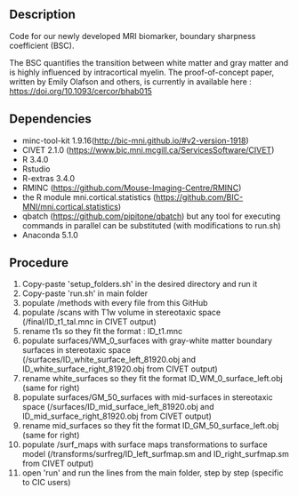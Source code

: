## Description
Code for our newly developed MRI biomarker, boundary sharpness coefficient (BSC).

The BSC quantifies the transition between white matter and gray matter and is highly influenced by intracortical myelin.
The proof-of-concept paper, written by Emily Olafson and others, is currently in available here : https://doi.org/10.1093/cercor/bhab015

## Dependencies
- minc-tool-kit 1.9.16(http://bic-mni.github.io/#v2-version-1918)
- CIVET 2.1.0 (https://www.bic.mni.mcgill.ca/ServicesSoftware/CIVET)
- R 3.4.0
- Rstudio
- R-extras 3.4.0
- RMINC (https://github.com/Mouse-Imaging-Centre/RMINC)
- the R module mni.cortical.statistics (https://github.com/BIC-MNI/mni.cortical.statistics)
- qbatch (https://github.com/pipitone/qbatch) but any tool for executing commands in parallel can be substituted (with modifications to run.sh)
- Anaconda 5.1.0

## Procedure
 
1. Copy-paste 'setup_folders.sh' in the desired directory and run it
2. Copy-paste 'run.sh' in main folder
3. populate /methods with every file from this GitHub
4. populate /scans with T1w volume in stereotaxic space (/final/ID_t1_tal.mnc in CIVET output)
5. rename t1s so they fit the format : ID_t1.mnc
6. populate surfaces/WM_0_surfaces with gray-white matter boundary surfaces in stereotaxic space (/surfaces/ID_white_surface_left_81920.obj and ID_white_surface_right_81920.obj from CIVET output)
7. rename white_surfaces so they fit the format ID_WM_0_surface_left.obj (same for right)
8. populate surfaces/GM_50_surfaces with mid-surfaces in stereotaxic space (/surfaces/ID_mid_surface_left_81920.obj and ID_mid_surface_right_81920.obj from CIVET output)
9. rename mid_surfaces so they fit the format ID_GM_50_surface_left.obj (same for right)
10. populate /surf_maps with surface maps transformations to surface model (/transforms/surfreg/ID_left_surfmap.sm and ID_right_surfmap.sm from CIVET output)
11. open 'run' and run the lines from the main folder, step by step (specific to CIC users)
